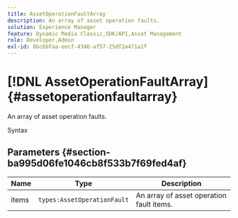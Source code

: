 ```yaml
---
title: AssetOperationFaultArray
description: An array of asset operation faults.
solution: Experience Manager
feature: Dynamic Media Classic,SDK/API,Asset Management
role: Developer,Admin
exl-id: 8bc6bfaa-eecf-4346-af57-25df2a471a1f
---
```

# [!DNL AssetOperationFaultArray]{#assetoperationfaultarray}

An array of asset operation faults.

 Syntax 

## Parameters {#section-ba995d06fe1046cb8f533b7f69fed4af}

|  Name  | Type  | Description  |
|---|---|---|
|  items  | `types:AssetOperationFault`  | An array of asset operation fault items.  |
